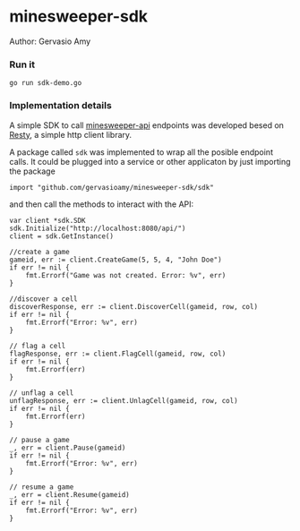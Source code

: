 # minesweeper-sdk
Author: Gervasio Amy

### Run it
```
go run sdk-demo.go
```

### Implementation details
A simple SDK to call [minesweeper-api](https://github.com/gervasioamy/minesweeper-api) endpoints was developed besed on [Resty](https://github.com/go-resty/resty), a simple http client library.

A package called `sdk` was implemented to wrap all the posible endpoint calls. It could be plugged into a service or other applicaton by just importing the package
```
import "github.com/gervasioamy/minesweeper-sdk/sdk"
```
and then call the methods to interact with the API:
```
var client *sdk.SDK
sdk.Initialize("http://localhost:8080/api/")
client = sdk.GetInstance()

//create a game
gameid, err := client.CreateGame(5, 5, 4, "John Doe")
if err != nil {
	fmt.Errorf("Game was not created. Error: %v", err)
}

//discover a cell
discoverResponse, err := client.DiscoverCell(gameid, row, col)
if err != nil {
    fmt.Errorf("Error: %v", err)
}

// flag a cell
flagResponse, err := client.FlagCell(gameid, row, col)
if err != nil {
    fmt.Errorf(err)
}

// unflag a cell
unflagResponse, err := client.UnlagCell(gameid, row, col)
if err != nil {
    fmt.Errorf(err)
}

// pause a game
_, err = client.Pause(gameid)
if err != nil {
    fmt.Errorf("Error: %v", err)
}

// resume a game
_, err = client.Resume(gameid)
if err != nil {
    fmt.Errorf("Error: %v", err)
}
```
